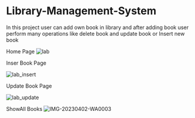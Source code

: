 # Library-Management-System
 In this project user can add own book in library and after adding book user perform many operations like  delete book and update book  or Insert new book 

Home Page
![lab](https://github.com/ambadas2214/Library-Management-System/assets/123884024/b5501d43-0c17-402f-b483-3b3be854d9f6)

Inser Book Page

![lab_insert](https://github.com/ambadas2214/Library-Management-System/assets/123884024/3518d94d-caf1-43ce-bf32-c5d57e22ca8c)

Update Book Page

![lab_update](https://github.com/ambadas2214/Library-Management-System/assets/123884024/60f63d64-0cad-4189-8ed3-62c9f92ca7ff)

ShowAll Books
![IMG-20230402-WA0003](https://github.com/ambadas2214/Library-Management-System/assets/123884024/88880404-7bda-4355-a6ea-53486c6ee794)
